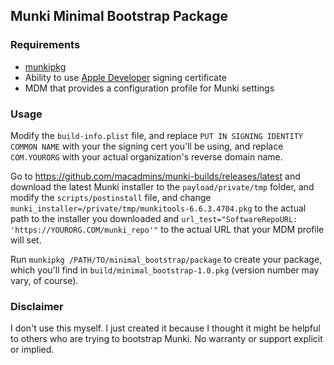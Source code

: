 ## Munki Minimal Bootstrap Package
### Requirements
- [munkipkg](https://github.com/munki/munki-pkg)
- Ability to use [Apple Developer](https://developer.apple.com/support/certificates) signing certificate
- MDM that provides a configuration profile for Munki settings

### Usage
Modify the `build-info.plist` file, and replace `PUT IN SIGNING IDENTITY COMMON NAME` with your the signing cert you'll be using, and replace `COM.YOURORG` with your actual organization's reverse domain name.

Go to https://github.com/macadmins/munki-builds/releases/latest and download the latest Munki installer to the `payload/private/tmp` folder, and modify the `scripts/postinstall` file, and change `munki_installer=/private/tmp/munkitools-6.6.3.4704.pkg` to the actual path to the installer you downloaded and `url_test="SoftwareRepoURL: 'https://YOURORG.COM/munki_repo'"` to the actual URL that your MDM profile will set.

Run `munkipkg /PATH/TO/minimal_bootstrap/package` to create your package, which you'll find in `build/minimal_bootstrap-1.0.pkg` (version number may vary, of course).

### Disclaimer
I don't use this myself. I just created it because I thought it might be helpful to others who are trying to bootstrap Munki. No warranty or support explicit or implied.
